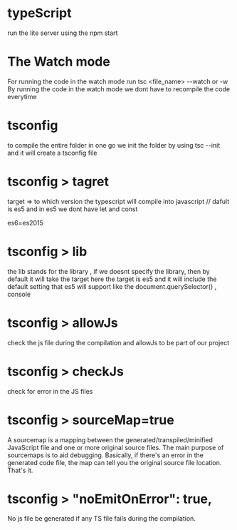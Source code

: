 # typeScript
run the lite server using the npm start

# The Watch mode
For running the code in the watch mode run tsc <file_name> --watch or -w
By running the code in the watch mode we dont have to recompile the code everytime 

# tsconfig
to compile the entire folder in one go we init the folder by using tsc --init and it will 
create a tsconfig file 

# tsconfig > tagret
target => to which version the typescript will compile into javascript
// dafult is es5 and in es5 we dont have let and const 

es6=es2015

# tsconfig > lib
the lib stands for the library , if we doesnt specify the library, then by default it will take the target here the target is es5 and it will include the default setting that es5 will support like the document.querySelector() , console

# tsconfig > allowJs
check the js file during the compilation and allowJs to  be part of our project

# tsconfig > checkJs
check for error in the JS files

# tsconfig > sourceMap=true
A sourcemap is a mapping between the generated/transpiled/minified JavaScript file and one or more original source files. The main purpose of sourcemaps is to aid debugging. Basically, if there's an error in the generated code file, the map can tell you the original source file location. That's it.



# tsconfig > "noEmitOnError": true, 
No js file be generated if any TS file fails during the compilation.